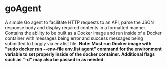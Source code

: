 # goAgent
A simple Go agent to facilitate HTTP requests to an API, parse the JSON response body and display required contents in a formatted manner.
Contains the ability to be built as a Docker image and run inside of a Docker container with messages being error and success messages
being submitted to Loggly via env.list file. 
**Note: Must run Docker image with "sudo docker run --env-file env.list agent" command for the environment variable to set properly
inside of the docker container. Additional flags such as "-d" may also be passed in as needed.**
